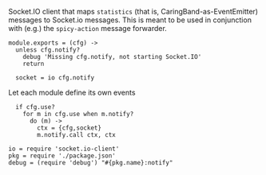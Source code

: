 Socket.IO client that maps `statistics` (that is, CaringBand-as-EventEmitter) messages to Socket.io messages.
This is meant to be used in conjunction with (e.g.) the `spicy-action` message forwarder.

    module.exports = (cfg) ->
      unless cfg.notify?
        debug 'Missing cfg.notify, not starting Socket.IO'
        return

      socket = io cfg.notify

Let each module define its own events

      if cfg.use?
        for m in cfg.use when m.notify?
          do (m) ->
            ctx = {cfg,socket}
            m.notify.call ctx, ctx

    io = require 'socket.io-client'
    pkg = require './package.json'
    debug = (require 'debug') "#{pkg.name}:notify"
